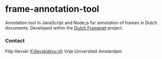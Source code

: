 # frame-annotation-tool
Annotation tool in JavaScript and Node.js for annotation of frames in Dutch documents. Developed within the [Dutch Framenet](http://dutchframenet.nl) project.


### Contact
Filip Ilievski (f.ilievski@vu.nl)
Vrije Universiteit Amsterdam
